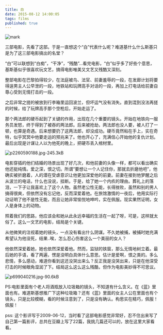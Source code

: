 ```yaml
---
title: 白
date: 2015-08-12 14:00:05
tags: films
published: true
---
```



![mark](http://oc1hnrd8p.bkt.clouddn.com/photos/20170303/113109857.jpg)

三部电影，先看了这部。于是一直想这个“白”代表什么呢？难道基什么什么斯基只是为了这三部电影搞出的名堂？

“白”可以联想到“白痴”，“干净”，“残酷”...看完电影，“白”似乎多了好些个意思，基斯基似乎很喜欢玩文艺，搞得电影唯美又文艺又残酷又深刻。

整部电影在巴黎拍得较少，在法庭被鸟、法官、前妻羞辱的一段，在发廊计划将要得逞男主人公早泄的一段，地铁站和玩牌高手对话的一段，再加上打电话给前妻自尊心受到无情打击的一段。


<!-- more -->

之后非常之搓的被放到行李箱里运回波兰，但坏运气没有消失。直到混到没法再搓的时候，给了玩牌高手那个空枪后，开始走运了。

那个两法郎的硬币起到了关键的作用，出现在几个重要的镜头。开始在地铁向一服务员发怒，终于得到了被吞的两法郎。后来被抢劫，两法郎也没人要，被人打了一顿，也算是奇遇。后来想要扔了这两法郎，却没成功。硬币竟然粘在手上，实在奇特，似乎冥冥中他要走运的预兆来了。他也开心了，充满信心开始他的复仇计划。最后出现是计谋让人以为他死的晚上，把硬币丢入棺材里。


![p2260590188.jpg-245.3kB][2]


电影穿插的他们结婚的场景出现了好几次，和他前妻的头像一样，都可以看出确实他还挺纯情。爱之深，恨之切。所谓“要想让一个人记住你，那就去折磨他吧”，他确实被折磨着，人的潜在受虐意识让他更加深爱他的前妻。前妻在接到他梦醒之后从波兰的电话，什么也没说，挂断。于是，给了她一个内疚的理由。葬礼上的落泪，一下子让我喜欢上了这个人物。虽然老公性无能，长得挫败，虽然和别的男人搞得很爽，但依然没有忘记他，反而深爱着他。在旅馆激情的一夜后，他用实际行动证明了他不是性无能，而且让她非常愉悦地呻吟，实在佩服。现实果然证明，女人是身体上的动物。

照着我们的思路，他应该会和她从此永远幸福的生活在一起了呀，可是，这样就太俗了。这么一文艺的电影，结局是个关键。

从他微笑的注视着她的镜头，一点没有看出什么阴谋。不久她被捕，被捕时她充满希望认为他没死，结果..唉，怎么忍心伤害这么一个美丽的女人？

他依然深爱着她，她也依然深爱着他。然而，监狱的铁窗，那么无情地树立着。最后她的手语，看了两遍，愣是没明白具体什么意思。估计是爱啊，恨之类的。多么悲情，多么感动，难道你看到这还没哭出来么？反正我是没哭出来，只是在他深受打击的时候眼角湿润了下。结局这么这么这么残酷，但作为电影美妙得不可思议。


![p699040216.jpg-90.6kB][3]

PS:电影里面有个老人将酒瓶放入垃圾箱的镜头，不知道有什么含义。在《蓝》里面也有。难道斯基想推广下这种垃圾箱？还有《蓝》里面的女主人公在里面也有个镜头，只是比较模糊，看的时候注意到了，只是没有确认。构思实在精巧，佩服！佩服！


  [2]: http://static.zybuluo.com/spikett/kv8aut1ji6ebip5ijnpkaz4h/p2260590188.jpg
  [3]: http://static.zybuluo.com/spikett/gv4cfoe01spav5ljl5l8wgyn/p699040216.jpg


pss: 这个影评写于2009-06-12，当时看了这部电影感觉非常好，忍不住出来写了自己第一篇影评，总共在豆瓣上写了22篇，我挑几篇还可以的，放在这里大家看看。
